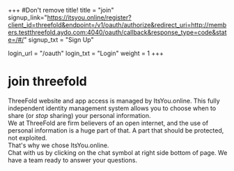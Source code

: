 +++
#Don't remove title!
title = "join"
signup_link="https://itsyou.online/register?client_id=threefold&endpoint=/v1/oauth/authorize&redirect_uri=http://members.testthreefold.aydo.com:4040/oauth/callback&response_type=code&state=/#/"
signup_txt = "Sign Up"

login_url = "/oauth"
login_txt = "Login"
weight = 1
+++
# join threefold

ThreeFold website and app access is managed by ItsYou.online. This fully independent identity management system allows you to choose when to share (or *stop* sharing) your personal information.
<br>
We at ThreeFold are firm believers of an open internet, and the use of personal information is a huge part of that. A part that should be protected, not exploited.
<br>
That's why we chose ItsYou.online.
<br>
Chat with us by clicking on the chat symbol at right side bottom of page. We have a team ready to answer your questions.

